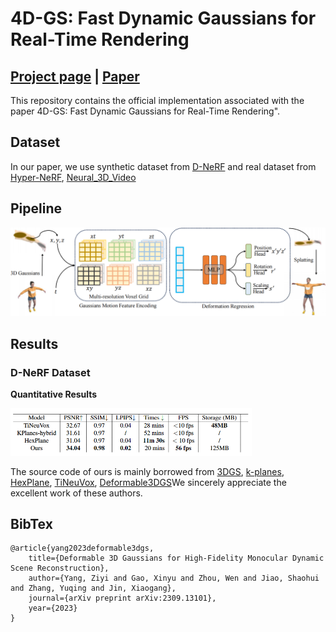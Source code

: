 # 4D-GS: Fast Dynamic Gaussians for Real-Time Rendering

## [Project page](https://guanjunwu.github.io/4DGS/index.html) | [Paper](https://arxiv.org/abs/2309.13101)


This repository contains the official implementation associated with the paper 4D-GS: Fast Dynamic Gaussians for Real-Time Rendering". 



## Dataset

In our paper, we use synthetic dataset from [D-NeRF](https://www.albertpumarola.com/research/D-NeRF/index.html) and real dataset from [Hyper-NeRF](https://hypernerf.github.io/), [Neural_3D_Video](https://github.com/facebookresearch/Neural_3D_Video)


## Pipeline

![Teaser image](assets/pipeline.bmp)



## Results

### D-NeRF Dataset

**Quantitative Results**

<img src="assets/result.png" alt="Image1" style="zoom:50%;" />


The source code of ours is mainly borrowed from [3DGS](https://github.com/graphdeco-inria/gaussian-splatting),
[k-planes](https://sarafridov.github.io/K-Planes/), [HexPlane](https://caoang327.github.io/HexPlane/),
[TiNeuVox](https://jaminfong.cn/tineuvox/), [Deformable3DGS](https://github.com/ingra14m/Deformable-3D-Gaussians
)We sincerely appreciate the excellent work of these authors.

## BibTex

```
@article{yang2023deformable3dgs,
    title={Deformable 3D Gaussians for High-Fidelity Monocular Dynamic Scene Reconstruction},
    author={Yang, Ziyi and Gao, Xinyu and Zhou, Wen and Jiao, Shaohui and Zhang, Yuqing and Jin, Xiaogang},
    journal={arXiv preprint arXiv:2309.13101},
    year={2023}
}
```